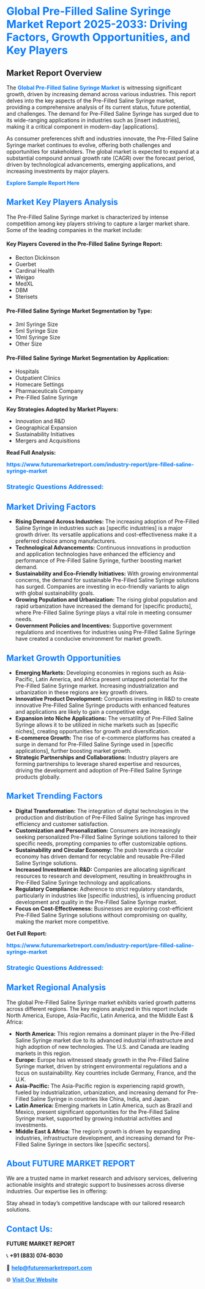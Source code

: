 <h1 style="color: #007BFF;">Global Pre-Filled Saline Syringe Market Report 2025-2033: Driving Factors, Growth Opportunities, and Key Players</h1>

<section id="overview">
<h2>Market Report Overview</h2>
<p>The <a href="https://www.futuremarketreport.com/industry-report/pre-filled-saline-syringe-market" style="color: #007BFF; text-decoration: none;"><strong>Global Pre-Filled Saline Syringe Market</strong></a> is witnessing significant growth, driven by increasing demand across various industries. This report delves into the key aspects of the Pre-Filled Saline Syringe market, providing a comprehensive analysis of its current status, future potential, and challenges. The demand for Pre-Filled Saline Syringe has surged due to its wide-ranging applications in industries such as [insert industries], making it a critical component in modern-day [applications].</p>
<p>As consumer preferences shift and industries innovate, the Pre-Filled Saline Syringe market continues to evolve, offering both challenges and opportunities for stakeholders. The global market is expected to expand at a substantial compound annual growth rate (CAGR) over the forecast period, driven by technological advancements, emerging applications, and increasing investments by major players.</p>
</section>

<section id="overview">
<p><a href="https://www.futuremarketreport.com/request-sample/reportId=121951" style="color: #007BFF; text-decoration: none;"><strong>Explore Sample Report Here</strong></a></p>
</section>

<section id="key-players">
<h2 style="color: #007BFF;">Market Key Players Analysis</h2>
<p>The Pre-Filled Saline Syringe market is characterized by intense competition among key players striving to capture a larger market share. Some of the leading companies in the market include:</p>
<h4>Key Players Covered in the Pre-Filled Saline Syringe Report:</h4>
<ul><li>Becton Dickinson</li><li>Guerbet</li><li>Cardinal Health</li><li>Weigao</li><li>MedXL</li><li>DBM</li><li>Sterisets</li></ul>
<h4>Pre-Filled Saline Syringe Market Segmentation by Type:</h4>
<ul><li>3ml Syringe Size</li><li>5ml Syringe Size</li><li>10ml Syringe Size</li><li>Other Size</li></ul>

<h4>Pre-Filled Saline Syringe Market Segmentation by Application:</h4>
<ul><li>Hospitals</li><li>Outpatient Clinics</li><li>Homecare Settings</li><li>Pharmaceuticals Company</li><li>Pre-Filled Saline Syringe</li></ul>
<p><strong>Key Strategies Adopted by Market Players:</strong></p>
<ul>
<li>Innovation and R&D</li>
<li>Geographical Expansion</li>
<li>Sustainability Initiatives</li>
<li>Mergers and Acquisitions</li>
</ul>
</section>

<section>
<p><strong>Read Full Analysis: </strong></p><a href="https://www.futuremarketreport.com/industry-report/pre-filled-saline-syringe-market" style="color: #007BFF; text-decoration: none;"><strong>https://www.futuremarketreport.com/industry-report/pre-filled-saline-syringe-market</strong></a>
<h3 style="color: #007BFF;">Strategic Questions Addressed:</h3>
</section>

<section id="driving-factors">
<h2 style="color: #007BFF;">Market Driving Factors</h2>
<ul>
<li><strong>Rising Demand Across Industries:</strong> The increasing adoption of Pre-Filled Saline Syringe in industries such as [specific industries] is a major growth driver. Its versatile applications and cost-effectiveness make it a preferred choice among manufacturers.</li>
<li><strong>Technological Advancements:</strong> Continuous innovations in production and application technologies have enhanced the efficiency and performance of Pre-Filled Saline Syringe, further boosting market demand.</li>
<li><strong>Sustainability and Eco-Friendly Initiatives:</strong> With growing environmental concerns, the demand for sustainable Pre-Filled Saline Syringe solutions has surged. Companies are investing in eco-friendly variants to align with global sustainability goals.</li>
<li><strong>Growing Population and Urbanization:</strong> The rising global population and rapid urbanization have increased the demand for [specific products], where Pre-Filled Saline Syringe plays a vital role in meeting consumer needs.</li>
<li><strong>Government Policies and Incentives:</strong> Supportive government regulations and incentives for industries using Pre-Filled Saline Syringe have created a conducive environment for market growth.</li>
</ul>
</section>

<section id="growth-opportunities">
<h2 style="color: #007BFF;">Market Growth Opportunities</h2>
<ul>
<li><strong>Emerging Markets:</strong> Developing economies in regions such as Asia-Pacific, Latin America, and Africa present untapped potential for the Pre-Filled Saline Syringe market. Increasing industrialization and urbanization in these regions are key growth drivers.</li>
<li><strong>Innovative Product Development:</strong> Companies investing in R&D to create innovative Pre-Filled Saline Syringe products with enhanced features and applications are likely to gain a competitive edge.</li>
<li><strong>Expansion into Niche Applications:</strong> The versatility of Pre-Filled Saline Syringe allows it to be utilized in niche markets such as [specific niches], creating opportunities for growth and diversification.</li>
<li><strong>E-commerce Growth:</strong> The rise of e-commerce platforms has created a surge in demand for Pre-Filled Saline Syringe used in [specific applications], further boosting market growth.</li>
<li><strong>Strategic Partnerships and Collaborations:</strong> Industry players are forming partnerships to leverage shared expertise and resources, driving the development and adoption of Pre-Filled Saline Syringe products globally.</li>
</ul>
</section>

<section id="trending-factors">
<h2 style="color: #007BFF;">Market Trending Factors</h2>
<ul>
<li><strong>Digital Transformation:</strong> The integration of digital technologies in the production and distribution of Pre-Filled Saline Syringe has improved efficiency and customer satisfaction.</li>
<li><strong>Customization and Personalization:</strong> Consumers are increasingly seeking personalized Pre-Filled Saline Syringe solutions tailored to their specific needs, prompting companies to offer customizable options.</li>
<li><strong>Sustainability and Circular Economy:</strong> The push towards a circular economy has driven demand for recyclable and reusable Pre-Filled Saline Syringe solutions.</li>
<li><strong>Increased Investment in R&D:</strong> Companies are allocating significant resources to research and development, resulting in breakthroughs in Pre-Filled Saline Syringe technology and applications.</li>
<li><strong>Regulatory Compliance:</strong> Adherence to strict regulatory standards, particularly in industries like [specific industries], is influencing product development and quality in the Pre-Filled Saline Syringe market.</li>
<li><strong>Focus on Cost-Effectiveness:</strong> Businesses are exploring cost-efficient Pre-Filled Saline Syringe solutions without compromising on quality, making the market more competitive.</li>
</ul>
</section>

<section>
<p><strong>Get Full Report: </strong></p><a href="https://www.futuremarketreport.com/industry-report/pre-filled-saline-syringe-market" style="color: #007BFF; text-decoration: none;"><strong>https://www.futuremarketreport.com/industry-report/pre-filled-saline-syringe-market</strong></a>
<h3 style="color: #007BFF;">Strategic Questions Addressed:</h3>
</section>


<section id="regional-analysis">
<h2 style="color: #007BFF;">Market Regional Analysis</h2>
<p>The global Pre-Filled Saline Syringe market exhibits varied growth patterns across different regions. The key regions analyzed in this report include North America, Europe, Asia-Pacific, Latin America, and the Middle East & Africa:</p>
<ul>
<li><strong>North America:</strong> This region remains a dominant player in the Pre-Filled Saline Syringe market due to its advanced industrial infrastructure and high adoption of new technologies. The U.S. and Canada are leading markets in this region.</li>
<li><strong>Europe:</strong> Europe has witnessed steady growth in the Pre-Filled Saline Syringe market, driven by stringent environmental regulations and a focus on sustainability. Key countries include Germany, France, and the U.K.</li>
<li><strong>Asia-Pacific:</strong> The Asia-Pacific region is experiencing rapid growth, fueled by industrialization, urbanization, and increasing demand for Pre-Filled Saline Syringe in countries like China, India, and Japan.</li>
<li><strong>Latin America:</strong> Emerging markets in Latin America, such as Brazil and Mexico, present significant opportunities for the Pre-Filled Saline Syringe market, supported by growing industrial activities and investments.</li>
<li><strong>Middle East & Africa:</strong> The region’s growth is driven by expanding industries, infrastructure development, and increasing demand for Pre-Filled Saline Syringe in sectors like [specific sectors].</li>
</ul>
</section>

<footer>
<h2 style="color: #007BFF;">About FUTURE MARKET REPORT</h2>
<p>We are a trusted name in market research and advisory services, delivering actionable insights and strategic support to businesses across diverse industries. Our expertise lies in offering:</p>

<p>Stay ahead in today’s competitive landscape with our tailored research solutions.</p>

<h2 style="color: #007BFF;">Contact Us:</h2>
<p><strong>FUTURE MARKET REPORT</strong></p>
<p>📞 <strong>+91 (883) 074-8030</strong></p>
<p>📧 <strong><a href="mailto:help@futuremarketreport.com" style="color: #007BFF;">help@futuremarketreport.com</a></strong></p>
<p>🌐 <strong><a href="https://www.futuremarketreport.com/" style="color: #007BFF;">Visit Our Website</a></strong></p>
</footer>
